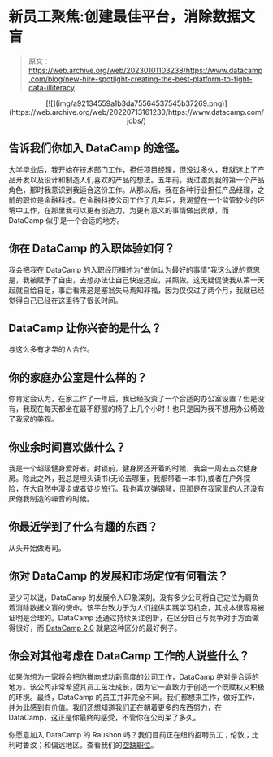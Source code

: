 # 新员工聚焦:创建最佳平台，消除数据文盲

> 原文：<https://web.archive.org/web/20230101103238/https://www.datacamp.com/blog/new-hire-spotlight-creating-the-best-platform-to-fight-data-illiteracy>

<center>[![](img/a92134559a1b3da75564537545b37269.png)](https://web.archive.org/web/20220713161230/https://www.datacamp.com/jobs/)</center>

## 告诉我们你加入 DataCamp 的途径。

大学毕业后，我开始在技术部门工作，担任项目经理，但没过多久，我就迷上了产品开发以及设计和制造人们喜欢的产品的想法。五年前，我过渡到我的第一个产品角色，那时我意识到我适合这份工作。从那以后，我在各种行业担任产品经理，之前的职位是金融科技。在金融科技公司工作了几年后，我渴望在一个监管较少的环境中工作，在那里我可以更有创造力，为更有意义的事情做出贡献，而 DataCamp 似乎是一个合适的地方。

## 你在 DataCamp 的入职体验如何？

我会把我在 DataCamp 的入职经历描述为“做你认为最好的事情”我这么说的意思是，我被赋予了自由，去想办法让自己快速适应，并照做。这无疑促使我从第一天起就自给自足，事后看来这是塞翁失马焉知非福，因为仅仅过了两个月，我就已经觉得自己已经在这里待了很长时间。

## DataCamp 让你兴奋的是什么？

与这么多有才华的人合作。

## 你的家庭办公室是什么样的？

你肯定会认为，在家工作了一年后，我已经投资了一个合适的办公室设置？但是没有，我现在每天都坐在最不舒服的椅子上几个小时！也只是因为我不想用办公椅毁了我家的美观。

## 你业余时间喜欢做什么？

我是一个超级健身爱好者。封锁前，健身房还开着的时候，我会一周去五次健身房。除此之外，我总是埋头读书(无论去哪里，我都带着一本书),或者在户外探险，在大自然中漫步或者徒步旅行。我也喜欢弹钢琴，但那是在我家里的人还没有厌倦我制造的噪音的时候。

## 你最近学到了什么有趣的东西？

从头开始做寿司。

## 你对 DataCamp 的发展和市场定位有何看法？

至少可以说，DataCamp 的发展令人印象深刻。没有多少公司将自己定位为肩负着消除数据文盲的使命。该平台致力于为人们提供实践学习机会，其成本很容易被证明是合理的。DataCamp 还通过持续关注创新，在区分自己与竞争对手方面做得很好，而 [DataCamp 2.0](https://web.archive.org/web/20220713161230/https://www.datacamp.com/community/blog/datacamp-2-0) 就是这种区分的最好例子。

## 你会对其他考虑在 DataCamp 工作的人说些什么？

如果你想为一家将会把你推向成功新高度的公司工作，DataCamp 绝对是合适的地方。该公司非常希望其员工茁壮成长，因为它一直致力于创造一个既赋权又积极的环境。最终，DataCamp 的员工并非完全不同。我们都想来工作，做好工作，并为此感到有价值。我们还想知道我们正在朝着更多的东西努力，在 DataCamp，这正是你最终的感受，不管你在公司呆了多久。

你愿意加入 DataCamp 的 Raushon 吗？我们目前正在纽约招聘员工；伦敦；比利时鲁汶；和偏远地区。查看我们的[空缺职位](https://web.archive.org/web/20220713161230/https://www.datacamp.com/jobs/)。